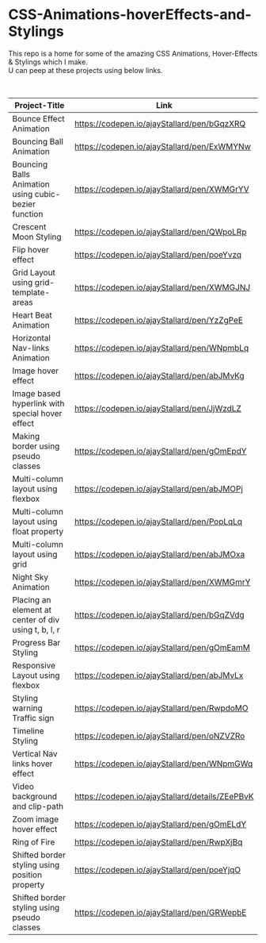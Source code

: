 # CSS-Animations-hoverEffects-and-Stylings

This repo is a home for some of the amazing CSS Animations, Hover-Effects & Stylings which I make.  
U can peep at these projects using below links.

&nbsp;

| Project-Title                                        | Link                                            |
| ---------------------------------------------------- | ----------------------------------------------- |
| Bounce Effect Animation                              | https://codepen.io/ajayStallard/pen/bGqzXRQ     |
| Bouncing Ball Animation                              | https://codepen.io/ajayStallard/pen/ExWMYNw     |
| Bouncing Balls Animation using cubic-bezier function | https://codepen.io/ajayStallard/pen/XWMGrYV     |
| Crescent Moon Styling                                | https://codepen.io/ajayStallard/pen/QWpoLRp     |
| Flip hover effect                                    | https://codepen.io/ajayStallard/pen/poeYvzq     |
| Grid Layout using grid-template-areas                | https://codepen.io/ajayStallard/pen/XWMGJNJ     |
| Heart Beat Animation                                 | https://codepen.io/ajayStallard/pen/YzZgPeE     |
| Horizontal Nav-links Animation                       | https://codepen.io/ajayStallard/pen/WNpmbLq     |
| Image hover effect                                   | https://codepen.io/ajayStallard/pen/abJMvKg     |
| Image based hyperlink with special hover effect      | https://codepen.io/ajayStallard/pen/JjWzdLZ     |
| Making border using pseudo classes                   | https://codepen.io/ajayStallard/pen/gOmEpdY     |
| Multi-column layout using flexbox                    | https://codepen.io/ajayStallard/pen/abJMOPj     |
| Multi-column layout using float property             | https://codepen.io/ajayStallard/pen/PopLqLq     |
| Multi-column layout using grid                       | https://codepen.io/ajayStallard/pen/abJMOxa     |
| Night Sky Animation                                  | https://codepen.io/ajayStallard/pen/XWMGmrY     |
| Placing an element at center of div using t, b, l, r | https://codepen.io/ajayStallard/pen/bGqZVdg     |
| Progress Bar Styling                                 | https://codepen.io/ajayStallard/pen/gOmEamM     |
| Responsive Layout using flexbox                      | https://codepen.io/ajayStallard/pen/abJMvLx     |
| Styling warning Traffic sign                         | https://codepen.io/ajayStallard/pen/RwpdoMO     |
| Timeline Styling                                     | https://codepen.io/ajayStallard/pen/oNZVZRo     |
| Vertical Nav links hover effect                      | https://codepen.io/ajayStallard/pen/WNpmGWq     |
| Video background and clip-path                       | https://codepen.io/ajayStallard/details/ZEePBvK |
| Zoom image hover effect                              | https://codepen.io/ajayStallard/pen/gOmELdY     |
| Ring of Fire                                         | https://codepen.io/ajayStallard/pen/RwpXjBq     |
| Shifted border styling using position property       | https://codepen.io/ajayStallard/pen/poeYjqO     |
| Shifted border styling using pseudo classes          | https://codepen.io/ajayStallard/pen/GRWepbE     |
